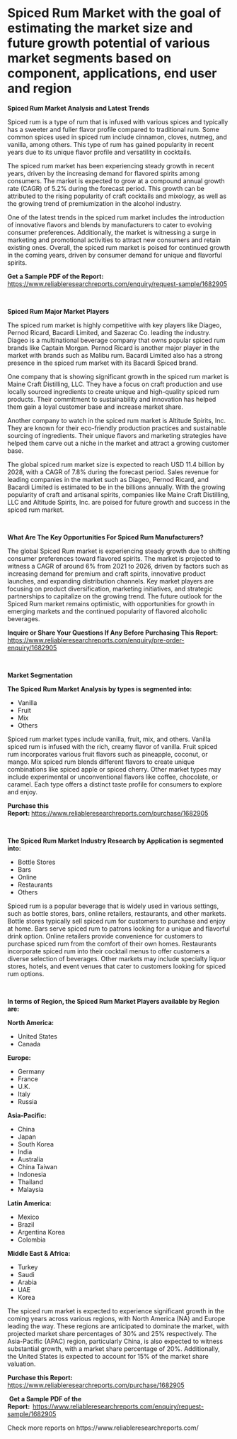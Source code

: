 <p><h1>Spiced Rum Market with the goal of estimating the market size and future growth potential of various market segments based on component, applications, end user and region</h1></p><p><strong>Spiced Rum Market Analysis and Latest Trends</strong></p>
<p><p>Spiced rum is a type of rum that is infused with various spices and typically has a sweeter and fuller flavor profile compared to traditional rum. Some common spices used in spiced rum include cinnamon, cloves, nutmeg, and vanilla, among others. This type of rum has gained popularity in recent years due to its unique flavor profile and versatility in cocktails.</p><p>The spiced rum market has been experiencing steady growth in recent years, driven by the increasing demand for flavored spirits among consumers. The market is expected to grow at a compound annual growth rate (CAGR) of 5.2% during the forecast period. This growth can be attributed to the rising popularity of craft cocktails and mixology, as well as the growing trend of premiumization in the alcohol industry.</p><p>One of the latest trends in the spiced rum market includes the introduction of innovative flavors and blends by manufacturers to cater to evolving consumer preferences. Additionally, the market is witnessing a surge in marketing and promotional activities to attract new consumers and retain existing ones. Overall, the spiced rum market is poised for continued growth in the coming years, driven by consumer demand for unique and flavorful spirits.</p></p>
<p><strong>Get a Sample PDF of the Report:&nbsp;</strong> <a href="https://www.reliableresearchreports.com/enquiry/request-sample/1682905">https://www.reliableresearchreports.com/enquiry/request-sample/1682905</a></p>
<p>&nbsp;</p>
<p><strong>Spiced Rum Major Market Players</strong></p>
<p><p>The spiced rum market is highly competitive with key players like Diageo, Pernod Ricard, Bacardi Limited, and Sazerac Co. leading the industry. Diageo is a multinational beverage company that owns popular spiced rum brands like Captain Morgan. Pernod Ricard is another major player in the market with brands such as Malibu rum. Bacardi Limited also has a strong presence in the spiced rum market with its Bacardi Spiced brand.</p><p>One company that is showing significant growth in the spiced rum market is Maine Craft Distilling, LLC. They have a focus on craft production and use locally sourced ingredients to create unique and high-quality spiced rum products. Their commitment to sustainability and innovation has helped them gain a loyal customer base and increase market share.</p><p>Another company to watch in the spiced rum market is Altitude Spirits, Inc. They are known for their eco-friendly production practices and sustainable sourcing of ingredients. Their unique flavors and marketing strategies have helped them carve out a niche in the market and attract a growing customer base.</p><p>The global spiced rum market size is expected to reach USD 11.4 billion by 2028, with a CAGR of 7.8% during the forecast period. Sales revenue for leading companies in the market such as Diageo, Pernod Ricard, and Bacardi Limited is estimated to be in the billions annually. With the growing popularity of craft and artisanal spirits, companies like Maine Craft Distilling, LLC and Altitude Spirits, Inc. are poised for future growth and success in the spiced rum market.</p></p>
<p>&nbsp;</p>
<p><strong>What Are The Key Opportunities For Spiced Rum Manufacturers?</strong></p>
<p><p>The global Spiced Rum market is experiencing steady growth due to shifting consumer preferences toward flavored spirits. The market is projected to witness a CAGR of around 6% from 2021 to 2026, driven by factors such as increasing demand for premium and craft spirits, innovative product launches, and expanding distribution channels. Key market players are focusing on product diversification, marketing initiatives, and strategic partnerships to capitalize on the growing trend. The future outlook for the Spiced Rum market remains optimistic, with opportunities for growth in emerging markets and the continued popularity of flavored alcoholic beverages.</p></p>
<p><strong>Inquire or Share Your Questions If Any Before Purchasing This Report:</strong> <a href="https://www.reliableresearchreports.com/enquiry/pre-order-enquiry/1682905">https://www.reliableresearchreports.com/enquiry/pre-order-enquiry/1682905</a></p>
<p>&nbsp;</p>
<p><strong>Market Segmentation</strong></p>
<p><strong>The Spiced Rum Market Analysis by types is segmented into:</strong></p>
<p><ul><li>Vanilla</li><li>Fruit</li><li>Mix</li><li>Others</li></ul></p>
<p><p>Spiced rum market types include vanilla, fruit, mix, and others. Vanilla spiced rum is infused with the rich, creamy flavor of vanilla. Fruit spiced rum incorporates various fruit flavors such as pineapple, coconut, or mango. Mix spiced rum blends different flavors to create unique combinations like spiced apple or spiced cherry. Other market types may include experimental or unconventional flavors like coffee, chocolate, or caramel. Each type offers a distinct taste profile for consumers to explore and enjoy.</p></p>
<p><strong>Purchase this Report:&nbsp;</strong><a href="https://www.reliableresearchreports.com/purchase/1682905">https://www.reliableresearchreports.com/purchase/1682905</a></p>
<p>&nbsp;</p>
<p><strong>The Spiced Rum Market Industry Research by Application is segmented into:</strong></p>
<p><ul><li>Bottle Stores</li><li>Bars</li><li>Online</li><li>Restaurants</li><li>Others</li></ul></p>
<p><p>Spiced rum is a popular beverage that is widely used in various settings, such as bottle stores, bars, online retailers, restaurants, and other markets. Bottle stores typically sell spiced rum for customers to purchase and enjoy at home. Bars serve spiced rum to patrons looking for a unique and flavorful drink option. Online retailers provide convenience for customers to purchase spiced rum from the comfort of their own homes. Restaurants incorporate spiced rum into their cocktail menus to offer customers a diverse selection of beverages. Other markets may include specialty liquor stores, hotels, and event venues that cater to customers looking for spiced rum options.</p></p>
<p>&nbsp;</p>
<p><strong>In terms of Region, the Spiced Rum Market Players available by Region are:</strong></p>
<p>
    <p> <strong> North America: </strong>
        <ul>
            <li>United States</li>
            <li>Canada</li>
        </ul>
        </p> 
    <p> <strong> Europe: </strong>
        <ul>
            <li>Germany</li>
            <li>France</li>
            <li>U.K.</li>
            <li>Italy</li>
            <li>Russia</li>
        </ul>
        </p> 
    <p> <strong> Asia-Pacific: </strong>
        <ul>
            <li>China</li>
            <li>Japan</li>
            <li>South Korea</li>
            <li>India</li>
            <li>Australia</li>
            <li>China Taiwan</li>
            <li>Indonesia</li>
            <li>Thailand</li>
            <li>Malaysia</li>
        </ul>
        </p> 
    <p> <strong> Latin America: </strong>
        <ul>
            <li>Mexico</li>
            <li>Brazil</li>
            <li>Argentina Korea</li>
            <li>Colombia</li>
        </ul>
        </p> 
    <p> <strong> Middle East & Africa: </strong>
        <ul>
            <li>Turkey</li>
            <li>Saudi</li>
            <li>Arabia</li>
            <li>UAE</li>
            <li>Korea</li>
        </ul>
    </p>
    </p>
<p><p>The spiced rum market is expected to experience significant growth in the coming years across various regions, with North America (NA) and Europe leading the way. These regions are anticipated to dominate the market, with projected market share percentages of 30% and 25% respectively. The Asia-Pacific (APAC) region, particularly China, is also expected to witness substantial growth, with a market share percentage of 20%. Additionally, the United States is expected to account for 15% of the market share valuation.</p></p>
<p><strong>Purchase this Report: </strong><a href="https://www.reliableresearchreports.com/purchase/1682905">https://www.reliableresearchreports.com/purchase/1682905</a></p>
<p>&nbsp;<strong>Get a Sample PDF of the Report:&nbsp;&nbsp;</strong><a href="https://www.reliableresearchreports.com/enquiry/request-sample/1682905">https://www.reliableresearchreports.com/enquiry/request-sample/1682905</a></p>
<p><strong></strong></p>
<p>Check more reports on https://www.reliableresearchreports.com/</p>